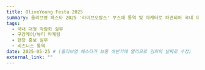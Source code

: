 ```yaml
---
title: OliveYoung Festa 2025
summary: 올리브영 페스타 2025 '라이브오랄스' 부스에 통역 및 마케터로 파견되어 국내 대형 유통 채널 현장 마케팅 및 브랜드 홍보 실무 경험을 쌓았습니다.
tags:
  - 국내 대형 박람회 실무
  - 구강케어/뷰티 마케팅
  - 현장 홍보 실무
  - 비즈니스 통역
date: 2025-05-25 # (올리브영 페스타가 보통 하반기에 열리므로 임의의 날짜로 수정)
external_link: ""
---
```

